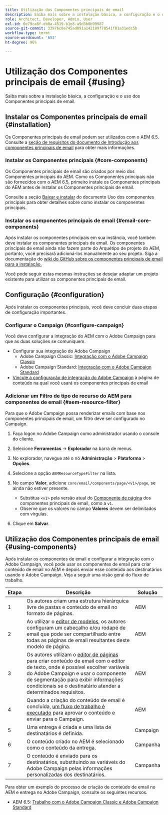 ```yaml
---
title: Utilização dos Componentes principais de email
description: Saiba mais sobre a instalação básica, a configuração e o uso dos Componentes principais de email.
role: Architect, Developer, Admin, User
exl-id: 0e79ca8f-eb0a-4519-b1e8-a9d3b0b99987
source-git-commit: 33976c0e745ad091a142109f70541f01a31edc5b
workflow-type: tm+mt
source-wordcount: '653'
ht-degree: 96%

---
```



# Utilização dos Componentes principais de email {#using}

Saiba mais sobre a instalação básica, a configuração e o uso dos Componentes principais de email. 

## Instalar os Componentes principais de email {#installation}

Os Componentes principais de email podem ser utilizados com o AEM 6.5. Consulte a [seção de requisitos do documento de Introdução aos componentes principais de email](introduction.md#requirements) para obter mais informações.

### Instalar os Componentes principais {#core-components}

Os Componentes principais de email são criados por meio dos Componentes principais do AEM. Como os Componentes principais não são fornecidos com o AEM 6.5, primeiro instale os Componentes principais do AEM antes de instalar os Componentes principais de email.

Consulte a seção [Baixar e instalar](/help/get-started/using.md#download-and-install) do documento Uso dos componentes principais para obter detalhes sobre como instalar os componentes principais.

### Instalar os componentes principais de email {#email-core-components}

Após instalar os componentes principais em sua instância, você também deve instalar os componentes principais de email. Os componentes principais de email ainda não fazem parte do Arquétipo de projeto do AEM, portanto, você precisará adicioná-los manualmente ao seu projeto. Siga a documentação do [wiki do GitHub sobre os componentes principais de email para a instalação.](https://github.com/adobe/aem-core-email-components/wiki/Adding-to-Existing-Project)

Você pode seguir estas mesmas instruções se desejar adaptar um projeto existente para utilizar os componentes principais de email.

## Configuração {#configuration}

Após instalar os componentes principais, você deve concluir duas etapas de configuração importantes.

### Configurar o Campaign {#configure-campaign}

Você deve configurar a integração do AEM com o Adobe Campaign para que as duas soluções se comuniquem.

* Configurar sua integração do Adobe Campaign
   * Adobe Campaign Classic: [Integração com o Adobe Campaign Classic](https://experienceleague.adobe.com/docs/experience-manager-65/administering/integration/campaignonpremise.html?lang=pt-BR) 
   * Adobe Campaign Standard: [Integração com o Adobe Campaign Standard](https://experienceleague.adobe.com/docs/experience-manager-65/administering/integration/campaignstandard.html?lang=pt-BR) 
* [Vincule a configuração de integração do Adobe Campaign](/help/email/components/page.md#cloud-services-tab) à página de conteúdo na qual você usará os componentes principais de email

### Adicionar um Filtro de tipo de recurso do AEM para componentes de email {#aem-resource-filter}

Para que o Adobe Campaign possa renderizar emails com base nos componentes principais de email, um filtro deve ser configurado no Campaign.

1. Faça logon no Adobe Campaign como administrador usando o console do cliente.

1. Selecione **Ferramentas** -> **Explorador** na barra de menus.

1. No explorador, navegue até o nó **Administração** > **Plataforma** > **Opções**.

1. Selecione a opção `AEMResourceTypeFilter` na lista.

1. No campo **Valor**, adicione `core/email/components/page/<v1>/page`, se ainda não estiver presente.

   * Substitua `<v1>` pela versão atual do [Componente de página](/help/email/components/page.md) dos componentes principais de email, como a `v1`.
   * Observe que os valores no campo **Valores** devem ser delimitados com vírgulas.

1. Clique em **Salvar**.

## Utilização dos Componentes principais de email {#using-components}

Após instalar os componentes de email e configurar a integração com o Adobe Campaign, você pode usar os componentes de email para criar conteúdo de email no AEM e depois enviar esse conteúdo aos destinatários usando o Adobe Campaign. Veja a seguir uma visão geral do fluxo de trabalho. 

| Etapa | Descrição | Solução |
|---|---|---|
| 1 | Os autores criam uma estrutura hierárquica livre de pastas e conteúdo de email no formato de páginas. | AEM |
| 2 | Ao utilizar o [editor de modelos,](https://experienceleague.adobe.com/docs/experience-manager-cloud-service/sites/authoring/features/templates.html?lang=pt-BR) os autores configuram um cabeçalho e/ou rodapé de email que pode ser compartilhado entre todas as páginas de email resultantes deste modelo de página. | AEM |
| 3 | Os autores utilizam o [editor de páginas](https://experienceleague.adobe.com/docs/experience-manager-cloud-service/content/sites/authoring/fundamentals/editing-content.html?lang=pt-BR) para criar conteúdo de email com o editor de texto, onde é possível escolher variáveis do Adobe Campaign e usar o componente de segmentação para exibir informações condicionais se o destinatário atender a determinados requisitos. | AEM |
| 4 | Quando a criação do conteúdo de email é concluída, [um fluxo de trabalho é executado](https://experienceleague.adobe.com/docs/experience-manager-cloud-service/content/sites/authoring/workflows/overview.html?lang=pt-BR) para aprovar o conteúdo e enviar para o Campaign. | AEM |
| 5 | Uma entrega é criada e uma lista de destinatários é definida. | Campaign |
| 6 | O conteúdo criado no AEM é selecionado como o conteúdo da entrega. | Campanha |
| 7 | O conteúdo é enviado para os destinatários, substituindo as variáveis do Adobe Campaign pelas informações personalizadas dos destinatários. | Campanha |

Para obter um exemplo do processo de criação de conteúdo de email no AEM e entrega no Adobe Campaign, consulte os seguintes recursos.

* AEM 6.5: [Trabalho com o Adobe Campaign Classic e Adobe Campaign Standard](https://experienceleague.adobe.com/docs/experience-manager-65/authoring/aem-adobe-campaign/campaign.html?lang=pt-BR)
